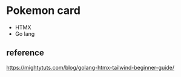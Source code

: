 Pokemon card
===
- HTMX
- Go lang

reference
---
https://mightytuts.com/blog/golang-htmx-tailwind-beginner-guide/

